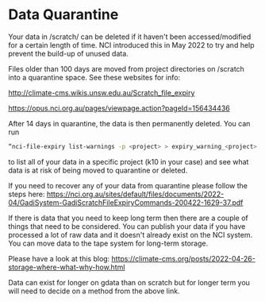 # Data Quarantine

Your data in /scratch/ can be deleted if it haven't been accessed/modified for a certain length of time. NCI introduced this in May 2022 to try and help prevent the build-up of unused data. 

 
 
 
Files older than 100 days are moved from project directories on /scratch into a quarantine space. See these websites for info:

http://climate-cms.wikis.unsw.edu.au/Scratch_file_expiry

https://opus.nci.org.au/pages/viewpage.action?pageId=156434436


After 14 days in quarantine, the data is then permanently deleted. You can run 

```bash
“nci-file-expiry list-warnings -p <project> > expiry_warning_<project>.txt”
```

to list all of your data in a specific project (k10 in your case) and see what data is at risk of being moved to quarantine or deleted. 

If you need to recover any of your data from quarantine please follow the steps here: https://nci.org.au/sites/default/files/documents/2022-04/GadiSystem-GadiScratchFileExpiryCommands-200422-1629-37.pdf

If there is data that you need to keep long term then there are a couple of things that need to be considered. You can publish your data if you have processed a lot of raw data and it doesn't already exist on the NCI system. You can move data to the tape system for long-term storage. 

Please have a look at this blog: https://climate-cms.org/posts/2022-04-26-storage-where-what-why-how.html

Data can exist for longer on gdata than on scratch but for longer term you will need to decide on a method from the above link.